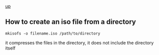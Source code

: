 [up](./README.md)

## How to create an iso file from a directory

```
mkisofs -o filename.iso /path/to/directory
```

it compresses the files in the directory, it does not include the directory itself